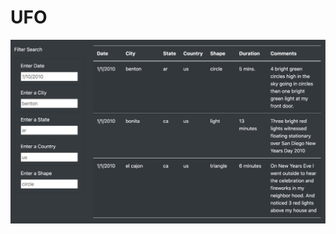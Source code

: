 # UFO


![alt text](https://raw.githubusercontent.com/KitWilliams07/UFO/main/UFO/static/images/website_screenshot.png)
